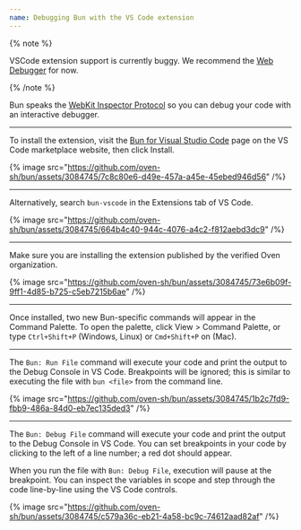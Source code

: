 ```yaml
---
name: Debugging Bun with the VS Code extension
---
```


{% note %}

VSCode extension support is currently buggy. We recommend the [Web Debugger](https://bun.sh/guides/runtime/web-debugger) for now.

{% /note %}

Bun speaks the [WebKit Inspector Protocol](https://github.com/oven-sh/bun/blob/main/packages/bun-inspector-protocol/src/protocol/jsc/index.d.ts) so you can debug your code with an interactive debugger.

---

To install the extension, visit the [Bun for Visual Studio Code](https://marketplace.visualstudio.com/items?itemName=oven.bun-vscode) page on the VS Code marketplace website, then click Install.

{% image src="https://github.com/oven-sh/bun/assets/3084745/7c8c80e6-d49e-457a-a45e-45ebed946d56" /%}

---

Alternatively, search `bun-vscode` in the Extensions tab of VS Code.

{% image src="https://github.com/oven-sh/bun/assets/3084745/664b4c40-944c-4076-a4c2-f812aebd3dc9" /%}

---

Make sure you are installing the extension published by the verified Oven organization.

{% image src="https://github.com/oven-sh/bun/assets/3084745/73e6b09f-9ff1-4d85-b725-c5eb7215b6ae" /%}

---

Once installed, two new Bun-specific commands will appear in the Command Palette. To open the palette, click View > Command Palette, or type `Ctrl+Shift+P` (Windows, Linux) or `Cmd+Shift+P` on (Mac).

---

The `Bun: Run File` command will execute your code and print the output to the Debug Console in VS Code. Breakpoints will be ignored; this is similar to executing the file with `bun <file>` from the command line.

{% image src="https://github.com/oven-sh/bun/assets/3084745/1b2c7fd9-fbb9-486a-84d0-eb7ec135ded3" /%}

---

The `Bun: Debug File` command will execute your code and print the output to the Debug Console in VS Code. You can set breakpoints in your code by clicking to the left of a line number; a red dot should appear.

When you run the file with `Bun: Debug File`, execution will pause at the breakpoint. You can inspect the variables in scope and step through the code line-by-line using the VS Code controls.

{% image src="https://github.com/oven-sh/bun/assets/3084745/c579a36c-eb21-4a58-bc9c-74612aad82af" /%}
